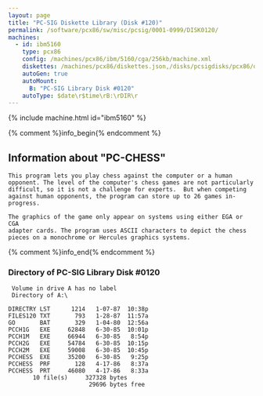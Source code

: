 ```yaml
---
layout: page
title: "PC-SIG Diskette Library (Disk #120)"
permalink: /software/pcx86/sw/misc/pcsig/0001-0999/DISK0120/
machines:
  - id: ibm5160
    type: pcx86
    config: /machines/pcx86/ibm/5160/cga/256kb/machine.xml
    diskettes: /machines/pcx86/diskettes.json,/disks/pcsigdisks/pcx86/diskettes.json
    autoGen: true
    autoMount:
      B: "PC-SIG Library Disk #0120"
    autoType: $date\r$time\rB:\rDIR\r
---
```


{% include machine.html id="ibm5160" %}

{% comment %}info_begin{% endcomment %}

## Information about "PC-CHESS"

    This program lets you play chess against the computer or a human
    opponent. The level of the computer's chess games are not particularly
    difficult, so it is not a challenge for experts.  But when competing
    against human opponents, the program can store up to 26 games in-
    progress.
    
    The graphics of the game only appear on systems using either EGA or CGA
    adapter cards. The program uses ASCII characters to depict the chess
    pieces on a monochrome or Hercules graphics systems.
{% comment %}info_end{% endcomment %}


### Directory of PC-SIG Library Disk #0120

     Volume in drive A has no label
     Directory of A:\

    DIRECTRY LST      1214   1-07-87  10:38p
    FILES120 TXT       793   1-28-87  11:57a
    GO       BAT       329   1-04-80  12:56a
    PCCH1G   EXE     62848   6-30-85  10:01p
    PCCH1M   EXE     66944   6-30-85   8:54p
    PCCH2G   EXE     54784   6-30-85  10:15p
    PCCH2M   EXE     59008   6-30-85  10:45p
    PCCHESS  EXE     35200   6-30-85   9:25p
    PCCHESS  PRF       128   4-17-86   8:37a
    PCCHESS  PRT     46080   4-17-86   8:33a
           10 file(s)     327328 bytes
                           29696 bytes free
